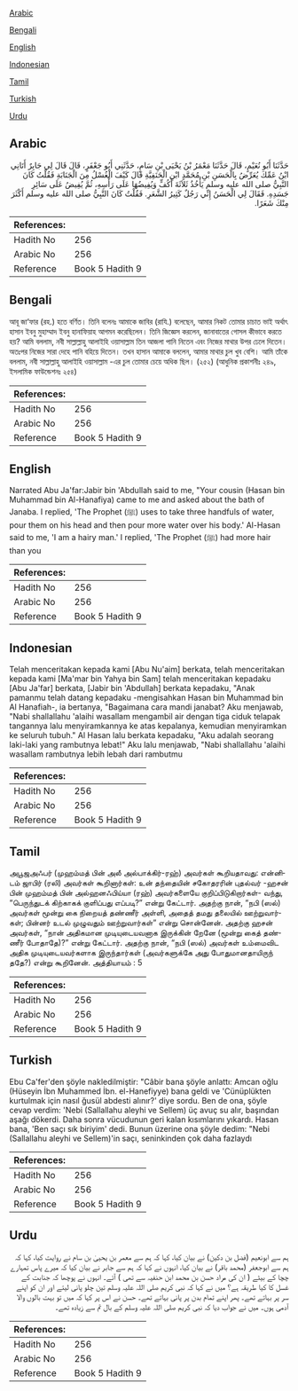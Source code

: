 [Arabic](#arabic)

[Bengali](#bengali)

[English](#english)

[Indonesian](#indonesian)

[Tamil](#tamil)

[Turkish](#turkish)

[Urdu](#urdu)

## Arabic


<div dir="rtl" lang="ar" style={{fontSize:'larger',backgroundColor:'#f8f9fa',padding:20}}>
حَدَّثَنَا أَبُو نُعَيْمٍ، قَالَ حَدَّثَنَا مَعْمَرُ بْنُ يَحْيَى بْنِ سَامٍ، حَدَّثَنِي أَبُو جَعْفَرٍ، قَالَ قَالَ لِي جَابِرٌ أَتَانِي ابْنُ عَمِّكَ يُعَرِّضُ بِالْحَسَنِ بْنِ مُحَمَّدٍ ابْنِ الْحَنَفِيَّةِ قَالَ كَيْفَ الْغُسْلُ مِنَ الْجَنَابَةِ فَقُلْتُ كَانَ النَّبِيُّ صلى الله عليه وسلم يَأْخُذُ ثَلاَثَةَ أَكُفٍّ وَيُفِيضُهَا عَلَى رَأْسِهِ، ثُمَّ يُفِيضُ عَلَى سَائِرِ جَسَدِهِ‏.‏ فَقَالَ لِي الْحَسَنُ إِنِّي رَجُلٌ كَثِيرُ الشَّعَرِ‏.‏ فَقُلْتُ كَانَ النَّبِيُّ صلى الله عليه وسلم أَكْثَرَ مِنْكَ شَعَرًا‏.‏
</div>
<div style={{backgroundColor:'#f8f9fa',padding:20, marginBottom: 10}}><table> <thead> <tr> <th>References:</th> <th></th> </tr> </thead> <tbody><tr><td>Hadith No</td><td>256</td></tr><tr><td>Arabic No</td><td>256</td></tr><tr><td>Reference</td><td>Book 5 Hadith 9</td></tr></tbody></table></div>

## Bengali


<div dir="ltr" lang="bn" style={{fontSize:'larger',backgroundColor:'#f8f9fa',padding:20}}>
আবূ জা‘ফার (রহ.) হতে বর্ণিত। তিনি বলেনঃ আমাকে জাবির (রাযি.) বলেছেন, আমার নিকট তোমার চাচাত ভাই অর্থাৎ হাসান ইবনু মুহাম্মাদ ইবনু হানাফিয়াহ আগমন করেছিলেন। তিনি জিজ্ঞেস করলেন, জানাবাতের গোসল কীভাবে করতে হয়? আমি বললাম, নবী সাল্লাল্লাহু আলাইহি ওয়াসাল্লাম তিন আজলা পানি নিতেন এবং নিজের মাথার উপর ঢেলে দিতেন। অতঃপর নিজের সারা দেহে পানি বহিয়ে দিতেন। তখন হাসান আমাকে বললেন, আমার মাথার চুল খুব বেশি। আমি তাঁকে বললাম, নবী সাল্লাল্লাহু আলাইহি ওয়াসাল্লাম -এর চুল তোমার চেয়ে অধিক ছিল। (২৫২) (আধুনিক প্রকাশনীঃ ২৪৯, ইসলামিক ফাউন্ডেশনঃ ২৫৪)
</div>
<div style={{backgroundColor:'#f8f9fa',padding:20, marginBottom: 10}}><table> <thead> <tr> <th>References:</th> <th></th> </tr> </thead> <tbody><tr><td>Hadith No</td><td>256</td></tr><tr><td>Arabic No</td><td>256</td></tr><tr><td>Reference</td><td>Book 5 Hadith 9</td></tr></tbody></table></div>

## English


<div dir="ltr" lang="en" style={{fontSize:'larger',backgroundColor:'#f8f9fa',padding:20}}>
Narrated Abu Ja'far:Jabir bin 'Abdullah said to me, "Your cousin (Hasan bin Muhammad bin Al-Hanafiya) came to me and asked about the bath of Janaba. I replied, 'The Prophet (ﷺ) uses to take three handfuls of water, pour them on his head and then pour more water over his body.' Al-Hasan said to me, 'I am a hairy man.' I replied, 'The Prophet (ﷺ) had more hair than you
</div>
<div style={{backgroundColor:'#f8f9fa',padding:20, marginBottom: 10}}><table> <thead> <tr> <th>References:</th> <th></th> </tr> </thead> <tbody><tr><td>Hadith No</td><td>256</td></tr><tr><td>Arabic No</td><td>256</td></tr><tr><td>Reference</td><td>Book 5 Hadith 9</td></tr></tbody></table></div>

## Indonesian


<div dir="ltr" lang="id" style={{fontSize:'larger',backgroundColor:'#f8f9fa',padding:20}}>
Telah menceritakan kepada kami [Abu Nu'aim] berkata, telah menceritakan kepada kami [Ma'mar bin Yahya bin Sam] telah menceritakan kepadaku [Abu Ja'far] berkata, [Jabir bin 'Abdullah] berkata kepadaku, "Anak pamanmu telah datang kepadaku -mengisahkan Hasan bin Muhammad bin Al Hanafiah-, ia bertanya, "Bagaimana cara mandi janabat? Aku menjawab, "Nabi shallallahu 'alaihi wasallam mengambil air dengan tiga ciduk telapak tangannya lalu menyiramkannya ke atas kepalanya, kemudian menyiramkan ke seluruh tubuh." Al Hasan lalu berkata kepadaku, "Aku adalah seorang laki-laki yang rambutnya lebat!" Aku lalu menjawab, "Nabi shallallahu 'alaihi wasallam rambutnya lebih lebah dari rambutmu
</div>
<div style={{backgroundColor:'#f8f9fa',padding:20, marginBottom: 10}}><table> <thead> <tr> <th>References:</th> <th></th> </tr> </thead> <tbody><tr><td>Hadith No</td><td>256</td></tr><tr><td>Arabic No</td><td>256</td></tr><tr><td>Reference</td><td>Book 5 Hadith 9</td></tr></tbody></table></div>

## Tamil


<div dir="ltr" lang="ta" style={{fontSize:'larger',backgroundColor:'#f8f9fa',padding:20}}>
அபூஜஅஃபர் (முஹம்மத் பின் அலீ அல்பாக்கிர்-ரஹ்) அவர்கள் கூறியதாவது: என்னிடம் ஜாபிர் (ரலி) அவர்கள் கூறினார்கள்: உன் தந்தையின் சகோதரரின் புதல்வர் -ஹசன் பின் முஹம்மத் பின் அல்ஹனஃபிய்யா (ரஹ்) அவர்களையே குறிப்பிடுகிறார்கள்- வந்து, “பெருந்துடக் கிற்காகக் குளிப்பது எப்படி?” என்று கேட்டார். அதற்கு நான், “நபி (ஸல்) அவர்கள் மூன்று கை நிறையத் தண்ணீர் அள்ளி, அதைத் தமது தலையில் ஊற்றுவார்கள்; பின்னர் உடல் முழுவதும் ஊற்றுவார்கள்” என்று சொன்னேன். அதற்கு ஹசன் அவர்கள், “நான் அதிகமான முடியுடையவனாக இருக்கின் றேனே (மூன்று கைத் தண்ணீர் போதாதே)?” என்று கேட்டார். அதற்கு நான், “நபி (ஸல்) அவர்கள் உம்மைவிட அதிக முடியுடையவர்களாக இருந்தார்கள் (அவர்களுக்கே அது போதுமானதாயிருந் ததே?) என்று கூறினேன். அத்தியாயம் : 5
</div>
<div style={{backgroundColor:'#f8f9fa',padding:20, marginBottom: 10}}><table> <thead> <tr> <th>References:</th> <th></th> </tr> </thead> <tbody><tr><td>Hadith No</td><td>256</td></tr><tr><td>Arabic No</td><td>256</td></tr><tr><td>Reference</td><td>Book 5 Hadith 9</td></tr></tbody></table></div>

## Turkish


<div dir="ltr" lang="tr" style={{fontSize:'larger',backgroundColor:'#f8f9fa',padding:20}}>
Ebu Ca'fer'den şöyle nakledilmiştir: "Câbir bana şöyle anlattı: Amcan oğlu (Hüseyin İbn Muhammed İbn. el-Hanefiyye) bana geldi ve 'Cünüplükten kurtulmak için nasıl ğusül abdesti alınır?' diye sordu. Ben de ona, şöyle cevap verdim: 'Nebi (Sallallahu aleyhi ve Sellem) üç avuç su alır, başından aşağı dökerdi. Daha sonra vücudunun geri kalan kısımlarını yıkardı. Hasan bana, 'Ben saçı sık biriyim' dedi. Bunun üzerine ona şöyle dedim: "Nebi (Sallallahu aleyhi ve Sellem)'in saçı, seninkinden çok daha fazlaydı
</div>
<div style={{backgroundColor:'#f8f9fa',padding:20, marginBottom: 10}}><table> <thead> <tr> <th>References:</th> <th></th> </tr> </thead> <tbody><tr><td>Hadith No</td><td>256</td></tr><tr><td>Arabic No</td><td>256</td></tr><tr><td>Reference</td><td>Book 5 Hadith 9</td></tr></tbody></table></div>

## Urdu


<div dir="rtl" lang="ur" style={{fontSize:'larger',backgroundColor:'#f8f9fa',padding:20}}>
ہم سے ابونعیم (فضل بن دکین) نے بیان کیا، کہا کہ ہم سے معمر بن یحییٰ بن سام نے روایت کیا، کہا کہ ہم سے ابوجعفر (محمد باقر) نے بیان کیا، انہوں نے کہا کہ ہم سے جابر نے بیان کیا کہ میرے پاس تمہارے چچا کے بیٹے ( ان کی مراد حسن بن محمد ابن حنفیہ سے تھی ) آئے۔ انہوں نے پوچھا کہ جنابت کے غسل کا کیا طریقہ ہے؟ میں نے کہا کہ نبی کریم صلی اللہ علیہ وسلم تین چلو پانی لیتے اور ان کو اپنے سر پر بہاتے تھے۔ پھر اپنے تمام بدن پر پانی بہاتے تھے۔ حسن نے اس پر کہا کہ میں تو بہت بالوں والا آدمی ہوں۔ میں نے جواب دیا کہ نبی کریم صلی اللہ علیہ وسلم کے بال تم سے زیادہ تھے۔
</div>
<div style={{backgroundColor:'#f8f9fa',padding:20, marginBottom: 10}}><table> <thead> <tr> <th>References:</th> <th></th> </tr> </thead> <tbody><tr><td>Hadith No</td><td>256</td></tr><tr><td>Arabic No</td><td>256</td></tr><tr><td>Reference</td><td>Book 5 Hadith 9</td></tr></tbody></table></div>